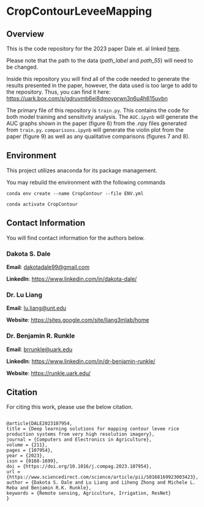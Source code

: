 # CropContourLeveeMapping
## Overview
This is the code repository for the 2023 paper Dale et. al linked [here](https://www.sciencedirect.com/science/article/pii/S0168169923003423). 

Please note that the path to the data (_path_label_ and _path_55_) will need to be changed. 

Inside this repository you will find all of the code needed to generate the results presented in the paper, however, the data used is too large to add to the repository. 
Thus, you can find it here: https://uark.box.com/s/gdruvmb6ei8dmoyprwn3n6u4h615uvbn

The primary file of this repository is `train.py`. This contains the code for both model training and sensitivity analysis.
The `AUC.ipynb` will generate the AUC graphs shown in the paper (figure 6) from the .npy files generated from `train.py`.
``comparisons.ipynb`` will generate the violin plot from the paper (figure 9) as well as any qualitative comparisons (figures 7 and 8).

## Environment
This project utilizes anaconda for its package management.

You may rebuild the environment with the following commands

```conda env create --name CropContour --file ENV.yml```

```conda activate CropContour```

## Contact Information
You will find contact information for the authors below.

### Dakota S. Dale
**Email**: dakotadale99@gmail.com

**LinkedIn**: https://www.linkedin.com/in/dakota-dale/

### Dr. Lu Liang
**Email**: lu.liang@unt.edu

**Website**: https://sites.google.com/site/liang3mlab/home

### Dr. Benjamin R. Runkle
**Email**: brrunkle@uark.edu

**LinkedIn**: https://www.linkedin.com/in/dr-benjamin-runkle/

**Website**: https://runkle.uark.edu/

## Citation
For citing this work, please use the below citation.
``` 

@article{DALE2023107954,
title = {Deep learning solutions for mapping contour levee rice production systems from very high resolution imagery},
journal = {Computers and Electronics in Agriculture},
volume = {211},
pages = {107954},
year = {2023},
issn = {0168-1699},
doi = {https://doi.org/10.1016/j.compag.2023.107954},
url = {https://www.sciencedirect.com/science/article/pii/S0168169923003423},
author = {Dakota S. Dale and Lu Liang and Liheng Zhong and Michele L. Reba and Benjamin R.K. Runkle},
keywords = {Remote sensing, Agriculture, Irrigation, ResNet}
}
```